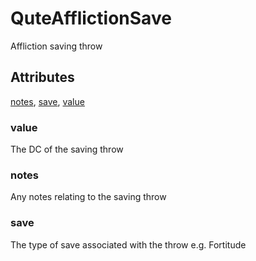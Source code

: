 # QuteAfflictionSave

Affliction saving throw

## Attributes

[notes](#notes), [save](#save), [value](#value)


### value

The DC of the saving throw

### notes

Any notes relating to the saving throw

### save

The type of save associated with the throw e.g. Fortitude
